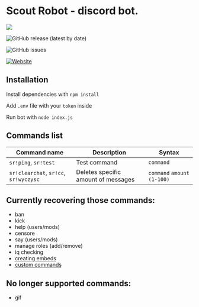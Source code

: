 Scout Robot - discord bot.
===
![](https://cdn.discordapp.com/avatars/746777328637575371/d3b329a97153b33ab19b6e825a1b6d16.png)

![GitHub release (latest by date)](https://img.shields.io/github/v/release/iamzielus/scoutRobot?color=%235c3896&logoColor=%235c3896&style=for-the-badge)

![GitHub issues](https://img.shields.io/github/issues/iamzielus/scoutRobot?color=%235c3896&logoColor=%235c3896&style=for-the-badge)

[![Website](https://img.shields.io/website?down_color=5c3896&down_message=CLICK&style=for-the-badge&up_color=5c3896&up_message=CLICK&url=https%3A%2F%2Fscoutrobot.cf)](https://scoutrobot.cf/)

Installation
---
Install dependencies with `npm install`

Add `.env` file with your `token` inside

Run bot with `node index.js`

Commands list
---

| Command name | Description | Syntax |
| - | - | - |
| `sr!ping`, `sr!test` | Test command | `command` |
| `sr!clearchat`, `sr!cc`, `sr!wyczysc`   | Deletes specific amount of messages | `command` `amount (1-100)` |

Currently recovering those commands:
---
- ban
- kick
- help (users/mods)
- censore
- say (users/mods)
- manage roles (add/remove)
- iq checking
- <abbr title="planning to refresh this commands">creating embeds</abbr>
- <abbr title="special commands with easter eggs inside :) ">custom commands</abbr>

No longer supported commands:
---
- gif

